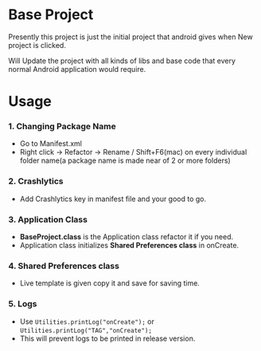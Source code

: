 # Base Project
Presently this project is just the initial project that android gives when New project is clicked.

Will Update the project with all kinds of libs and base code that every normal Android application would require.
# Usage
### 1. Changing Package Name
* Go to Manifest.xml
* Right click -> Refactor -> Rename / Shift+F6(mac)  on every individual folder name(a package name is made near of 2 or more folders)

### 2. Crashlytics
* Add Crashlytics key in manifest file and your good to go.

### 3. Application Class
* **BaseProject.class** is the Application class refactor it if you need.
* Application class initializes **Shared Preferences class** in onCreate.

### 4. Shared Preferences class
* Live template is given copy it and save for saving time.

### 5. Logs
* Use `Utilities.printLog("onCreate");` or `Utilities.printLog("TAG","onCreate");`
* This will prevent logs to be printed in release version.


